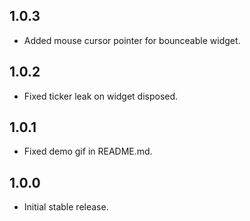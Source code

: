## 1.0.3

- Added mouse cursor pointer for bounceable widget.

## 1.0.2

- Fixed ticker leak on widget disposed.

## 1.0.1

- Fixed demo gif in README.md.

## 1.0.0

- Initial stable release.
